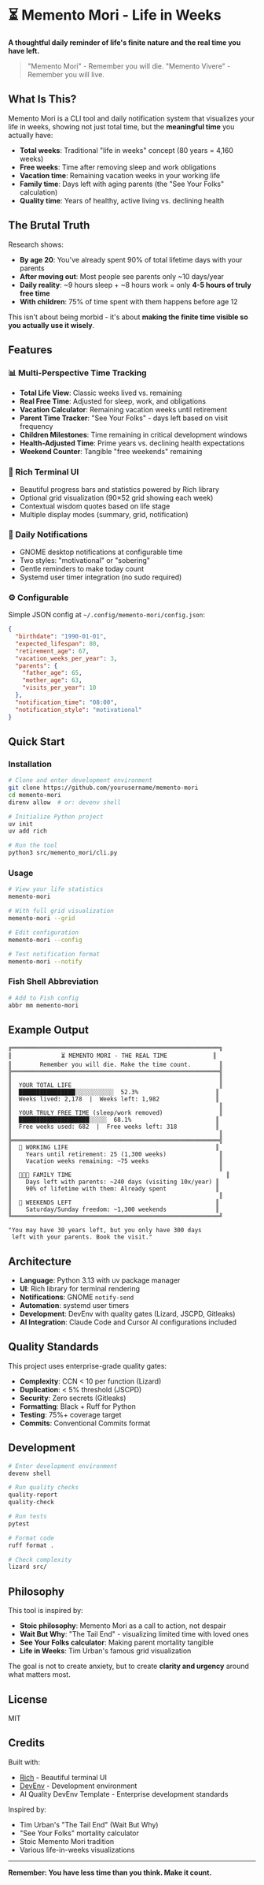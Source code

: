 # ⏳ Memento Mori - Life in Weeks

**A thoughtful daily reminder of life's finite nature and the real time you have left.**

> "Memento Mori" - Remember you will die.
> "Memento Vivere" - Remember you will live.

## What Is This?

Memento Mori is a CLI tool and daily notification system that visualizes your life in weeks, showing not just total time, but the **meaningful time** you actually have:

- **Total weeks**: Traditional "life in weeks" concept (80 years = 4,160 weeks)
- **Free weeks**: Time after removing sleep and work obligations
- **Vacation time**: Remaining vacation weeks in your working life
- **Family time**: Days left with aging parents (the "See Your Folks" calculation)
- **Quality time**: Years of healthy, active living vs. declining health

## The Brutal Truth

Research shows:

- **By age 20**: You've already spent 90% of total lifetime days with your parents
- **After moving out**: Most people see parents only ~10 days/year
- **Daily reality**: ~9 hours sleep + ~8 hours work = only **4-5 hours of truly free time**
- **With children**: 75% of time spent with them happens before age 12

This isn't about being morbid - it's about **making the finite time visible so you actually use it wisely**.

## Features

### 📊 Multi-Perspective Time Tracking

- **Total Life View**: Classic weeks lived vs. remaining
- **Real Free Time**: Adjusted for sleep, work, and obligations
- **Vacation Calculator**: Remaining vacation weeks until retirement
- **Parent Time Tracker**: "See Your Folks" - days left based on visit frequency
- **Children Milestones**: Time remaining in critical development windows
- **Health-Adjusted Time**: Prime years vs. declining health expectations
- **Weekend Counter**: Tangible "free weekends" remaining

### 🎨 Rich Terminal UI

- Beautiful progress bars and statistics powered by Rich library
- Optional grid visualization (90×52 grid showing each week)
- Contextual wisdom quotes based on life stage
- Multiple display modes (summary, grid, notification)

### 🔔 Daily Notifications

- GNOME desktop notifications at configurable time
- Two styles: "motivational" or "sobering"
- Gentle reminders to make today count
- Systemd user timer integration (no sudo required)

### ⚙️ Configurable

Simple JSON config at `~/.config/memento-mori/config.json`:

```json
{
  "birthdate": "1990-01-01",
  "expected_lifespan": 80,
  "retirement_age": 67,
  "vacation_weeks_per_year": 3,
  "parents": {
    "father_age": 65,
    "mother_age": 63,
    "visits_per_year": 10
  },
  "notification_time": "08:00",
  "notification_style": "motivational"
}
```

## Quick Start

### Installation

```bash
# Clone and enter development environment
git clone https://github.com/yourusername/memento-mori
cd memento-mori
direnv allow  # or: devenv shell

# Initialize Python project
uv init
uv add rich

# Run the tool
python3 src/memento_mori/cli.py
```

### Usage

```bash
# View your life statistics
memento-mori

# With full grid visualization
memento-mori --grid

# Edit configuration
memento-mori --config

# Test notification format
memento-mori --notify
```

### Fish Shell Abbreviation

```bash
# Add to Fish config
abbr mm memento-mori
```

## Example Output

```
╔═══════════════════════════════════════════════════════════╗
║              ⏳ MEMENTO MORI - THE REAL TIME             ║
║        Remember you will die. Make the time count.        ║
╠═══════════════════════════════════════════════════════════╣
║                                                           ║
║  YOUR TOTAL LIFE                                          ║
║  ████████████████░░░░░░░░░░░  52.3%                      ║
║  Weeks lived: 2,178  |  Weeks left: 1,982                ║
║                                                           ║
║  YOUR TRULY FREE TIME (sleep/work removed)                ║
║  ████████████████████░░░░░  68.1%                        ║
║  Free weeks used: 682  |  Free weeks left: 318           ║
║                                                           ║
╠═══════════════════════════════════════════════════════════╣
║  💼 WORKING LIFE                                          ║
║    Years until retirement: 25 (1,300 weeks)               ║
║    Vacation weeks remaining: ~75 weeks                    ║
║                                                           ║
║  👨‍👩‍👧 FAMILY TIME                                            ║
║    Days left with parents: ~240 days (visiting 10x/year) ║
║    90% of lifetime with them: Already spent              ║
║                                                           ║
║  🌅 WEEKENDS LEFT                                         ║
║    Saturday/Sunday freedom: ~1,300 weekends              ║
╚═══════════════════════════════════════════════════════════╝

"You may have 30 years left, but you only have 300 days
 left with your parents. Book the visit."
```

## Architecture

- **Language**: Python 3.13 with uv package manager
- **UI**: Rich library for terminal rendering
- **Notifications**: GNOME `notify-send`
- **Automation**: systemd user timers
- **Development**: DevEnv with quality gates (Lizard, JSCPD, Gitleaks)
- **AI Integration**: Claude Code and Cursor AI configurations included

## Quality Standards

This project uses enterprise-grade quality gates:

- **Complexity**: CCN < 10 per function (Lizard)
- **Duplication**: < 5% threshold (JSCPD)
- **Security**: Zero secrets (Gitleaks)
- **Formatting**: Black + Ruff for Python
- **Testing**: 75%+ coverage target
- **Commits**: Conventional Commits format

## Development

```bash
# Enter development environment
devenv shell

# Run quality checks
quality-report
quality-check

# Run tests
pytest

# Format code
ruff format .

# Check complexity
lizard src/
```

## Philosophy

This tool is inspired by:

- **Stoic philosophy**: Memento Mori as a call to action, not despair
- **Wait But Why**: "The Tail End" - visualizing limited time with loved ones
- **See Your Folks calculator**: Making parent mortality tangible
- **Life in Weeks**: Tim Urban's famous grid visualization

The goal is not to create anxiety, but to create **clarity and urgency** around what matters most.

## License

MIT

## Credits

Built with:

- [Rich](https://github.com/Textualize/rich) - Beautiful terminal UI
- [DevEnv](https://devenv.sh/) - Development environment
- AI Quality DevEnv Template - Enterprise development standards

Inspired by:

- Tim Urban's "The Tail End" (Wait But Why)
- "See Your Folks" mortality calculator
- Stoic Memento Mori tradition
- Various life-in-weeks visualizations

---

**Remember: You have less time than you think. Make it count.**
